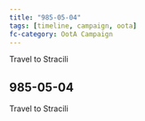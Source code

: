 ```yaml
---
title: "985-05-04"
tags: [timeline, campaign, oota]
fc-category: OotA Campaign
---
```

<span class='ob-timelines'
	data-date='985-05-04-00'
	data-title='Campaign: NAGA Adventures'
	data-class='orange'> Travel to Stracili </span>
## 985-05-04
Travel to Stracili
